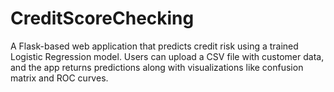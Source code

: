 # CreditScoreChecking
A Flask-based web application that predicts credit risk using a trained Logistic Regression model. Users can upload a CSV file with customer data, and the app returns predictions along with visualizations like confusion matrix and ROC curves.
